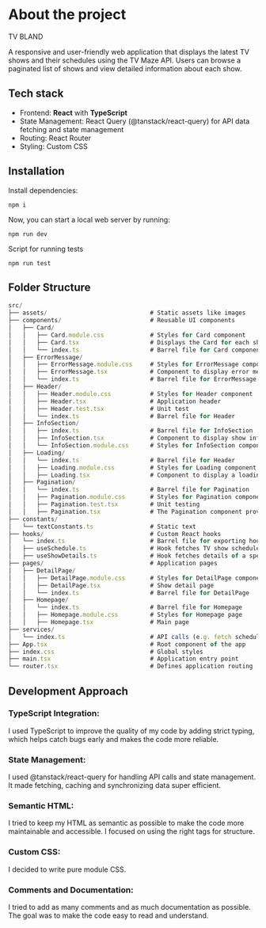# About the project

TV BLAND

A responsive and user-friendly web application that displays the latest TV shows and their schedules using the TV Maze API. Users can browse a paginated list of shows and view detailed information about each show.

## Tech stack

- Frontend: **React** with **TypeScript**
- State Management: React Query (@tanstack/react-query) for API data fetching and state management
- Routing: React Router
- Styling: Custom CSS

## Installation

Install dependencies:

```
npm i
```

Now, you can start a local web server by running:

```
npm run dev
```

Script for running tests

```
npm run test
```

## Folder Structure

```js
src/
├── assets/                             # Static assets like images
├── components/                         # Reusable UI components
│   ├── Card/
│   │   ├── Card.module.css             # Styles for Card component
│   │   ├── Card.tsx                    # Displays the Card for each show
│   │   └── index.ts                    # Barrel file for Card component
│   ├── ErrorMessage/
│   │   ├── ErrorMessage.module.css     # Styles for ErrorMessage component
│   │   ├── ErrorMessage.tsx            # Component to display error messages
│   │   └── index.ts                    # Barrel file for ErrorMessage
│   ├── Header/
│   │   ├── Header.module.css           # Styles for Header component
│   │   ├── Header.tsx                  # Application header
│   │   ├── Header.test.tsx             # Unit test
│   │   └── index.ts                    # Barrel file for Header
│   ├── InfoSection/
│   │   ├── index.ts                    # Barrel file for InfoSection
│   │   ├── InfoSection.tsx             # Component to display show info section
│   │   └── InfoSection.module.css      # Styles for InfoSection component
│   ├── Loading/
│   │   └── index.ts                    # Barrel file for Header
│   │   ├── Loading.module.css          # Styles for Loading component
│   │   ├── Loading.tsx                 # Component to display a loading spiner
│   ├── Pagination/
│   │   └── index.ts                    # Barrel file for Pagination
│   │   ├── Pagination.module.css       # Styles for Pagination component
│   │   ├── Pagination.test.tsx         # Unit testing
│   │   ├── Pagination.tsx              # The Pagination component provides navigation controls
├── constants/
│   └── textConstants.ts                # Static text
├── hooks/                              # Custom React hooks
│   └── index.ts                        # Barrel file for exporting hooks
│   ├── useSchedule.ts                  # Hook fetches TV show schedules
│   ├── useShowDetails.ts               # Hook fetches details of a specific TV show
├── pages/                              # Application pages
│   ├── DetailPage/
│   │   ├── DetailPage.module.css       # Styles for DetailPage component
│   │   ├── DetailPage.tsx              # Show detail page
│   │   └── index.ts                    # Barrel file for DetailPage
│   ├── Homepage/
│   │   └── index.ts                    # Barrel file for Homepage
│   │   ├── Homepage.module.css         # Styles for Homepage page
│   │   ├── Homepage.tsx                # Main page
├── services/
│   └── index.ts                        # API calls (e.g. fetch schedules, showDetails)
├── App.tsx                             # Root component of the app
├── index.css                           # Global styles
├── main.tsx                            # Application entry point
└── router.tsx                          # Defines application routing
```

## Development Approach

### TypeScript Integration:

I used TypeScript to improve the quality of my code by adding strict typing, which helps catch bugs early and makes the code more reliable.

### State Management:

I used @tanstack/react-query for handling API calls and state management. It made fetching, caching and synchronizing data super efficient.

### Semantic HTML:

I tried to keep my HTML as semantic as possible to make the code more maintainable and accessible. I focused on using the right tags for structure.

### Custom CSS:

I decided to write pure module CSS.

### Comments and Documentation:

I tried to add as many comments and as much documentation as possible. The goal was to make the code easy to read and understand.
